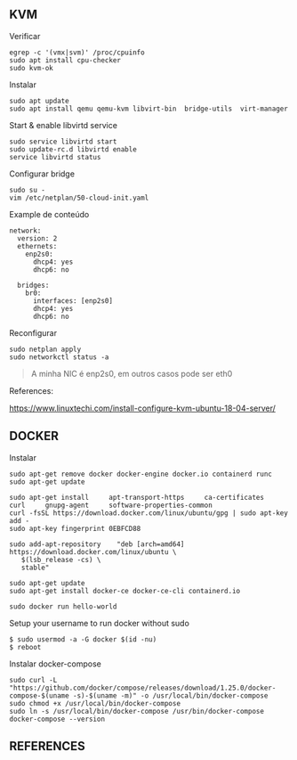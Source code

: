 ## KVM

Verificar

```
egrep -c '(vmx|svm)' /proc/cpuinfo
sudo apt install cpu-checker
sudo kvm-ok
``` 

Instalar

```
sudo apt update
sudo apt install qemu qemu-kvm libvirt-bin  bridge-utils  virt-manager
``` 

Start & enable libvirtd service

```
sudo service libvirtd start
sudo update-rc.d libvirtd enable
service libvirtd status
```

Configurar bridge

```
sudo su - 
vim /etc/netplan/50-cloud-init.yaml
```

Example de conteúdo 
```
network:
  version: 2
  ethernets:
    enp2s0:
      dhcp4: yes
      dhcp6: no

  bridges:
    br0:
      interfaces: [enp2s0]
      dhcp4: yes
      dhcp6: no
```

Reconfigurar
```
sudo netplan apply
sudo networkctl status -a
```
> A minha NIC é enp2s0, em outros casos pode ser eth0

References:

https://www.linuxtechi.com/install-configure-kvm-ubuntu-18-04-server/

## DOCKER

Instalar

```
sudo apt-get remove docker docker-engine docker.io containerd runc
sudo apt-get update

sudo apt-get install     apt-transport-https     ca-certificates     curl     gnupg-agent     software-properties-common
curl -fsSL https://download.docker.com/linux/ubuntu/gpg | sudo apt-key add -
sudo apt-key fingerprint 0EBFCD88

sudo add-apt-repository    "deb [arch=amd64] https://download.docker.com/linux/ubuntu \
   $(lsb_release -cs) \
   stable"

sudo apt-get update
sudo apt-get install docker-ce docker-ce-cli containerd.io

sudo docker run hello-world
```

Setup your username to run docker without sudo

```shell
$ sudo usermod -a -G docker $(id -nu)
$ reboot
```

Instalar docker-compose

```
sudo curl -L "https://github.com/docker/compose/releases/download/1.25.0/docker-compose-$(uname -s)-$(uname -m)" -o /usr/local/bin/docker-compose
sudo chmod +x /usr/local/bin/docker-compose
sudo ln -s /usr/local/bin/docker-compose /usr/bin/docker-compose
docker-compose --version
```

## REFERENCES


 
